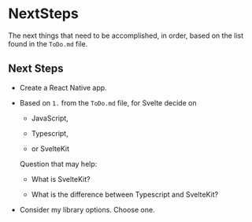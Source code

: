 # NextSteps

The next things that need to be accomplished, in order, based on the list found in the `ToDo.md` file.

## Next Steps

- Create a React Native app.

* Based on `1.` from the `ToDo.md` file, for Svelte decide on

  - JavaScript,

  - Typescript,

  - or SvelteKit

  Question that may help:

  - What is SvelteKit?

  - What is the difference between Typescript and SvelteKit?

- Consider my library options. Choose one.
